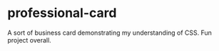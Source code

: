 # professional-card
A sort of business card demonstrating my understanding of CSS. Fun project overall.
